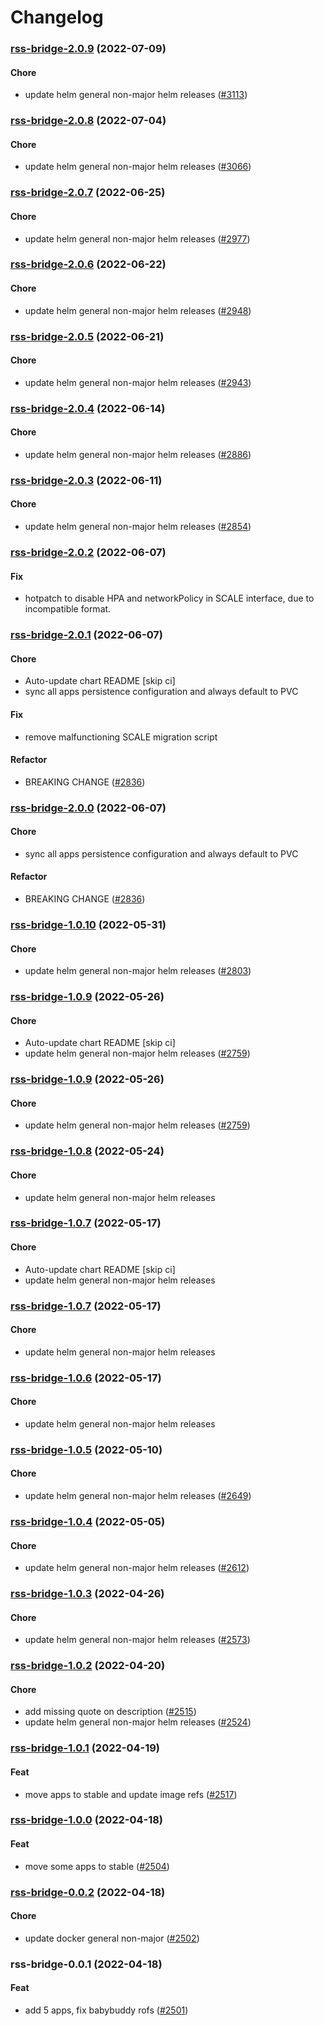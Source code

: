 # Changelog<br>


<a name="rss-bridge-2.0.9"></a>
### [rss-bridge-2.0.9](https://github.com/truecharts/apps/compare/rss-bridge-2.0.8...rss-bridge-2.0.9) (2022-07-09)

#### Chore

* update helm general non-major helm releases ([#3113](https://github.com/truecharts/apps/issues/3113))



<a name="rss-bridge-2.0.8"></a>
### [rss-bridge-2.0.8](https://github.com/truecharts/apps/compare/rss-bridge-2.0.7...rss-bridge-2.0.8) (2022-07-04)

#### Chore

* update helm general non-major helm releases ([#3066](https://github.com/truecharts/apps/issues/3066))



<a name="rss-bridge-2.0.7"></a>
### [rss-bridge-2.0.7](https://github.com/truecharts/apps/compare/rss-bridge-2.0.6...rss-bridge-2.0.7) (2022-06-25)

#### Chore

* update helm general non-major helm releases ([#2977](https://github.com/truecharts/apps/issues/2977))



<a name="rss-bridge-2.0.6"></a>
### [rss-bridge-2.0.6](https://github.com/truecharts/apps/compare/rss-bridge-2.0.5...rss-bridge-2.0.6) (2022-06-22)

#### Chore

* update helm general non-major helm releases ([#2948](https://github.com/truecharts/apps/issues/2948))



<a name="rss-bridge-2.0.5"></a>
### [rss-bridge-2.0.5](https://github.com/truecharts/apps/compare/rss-bridge-2.0.4...rss-bridge-2.0.5) (2022-06-21)

#### Chore

* update helm general non-major helm releases ([#2943](https://github.com/truecharts/apps/issues/2943))



<a name="rss-bridge-2.0.4"></a>
### [rss-bridge-2.0.4](https://github.com/truecharts/apps/compare/rss-bridge-2.0.3...rss-bridge-2.0.4) (2022-06-14)

#### Chore

* update helm general non-major helm releases ([#2886](https://github.com/truecharts/apps/issues/2886))



<a name="rss-bridge-2.0.3"></a>
### [rss-bridge-2.0.3](https://github.com/truecharts/apps/compare/rss-bridge-2.0.2...rss-bridge-2.0.3) (2022-06-11)

#### Chore

* update helm general non-major helm releases ([#2854](https://github.com/truecharts/apps/issues/2854))



<a name="rss-bridge-2.0.2"></a>
### [rss-bridge-2.0.2](https://github.com/truecharts/apps/compare/rss-bridge-2.0.1...rss-bridge-2.0.2) (2022-06-07)

#### Fix

* hotpatch to disable HPA and networkPolicy in SCALE interface, due to incompatible format.



<a name="rss-bridge-2.0.1"></a>
### [rss-bridge-2.0.1](https://github.com/truecharts/apps/compare/rss-bridge-1.0.10...rss-bridge-2.0.1) (2022-06-07)

#### Chore

* Auto-update chart README [skip ci]
* sync all apps persistence configuration and always default to PVC

#### Fix

* remove malfunctioning SCALE migration script

#### Refactor

* BREAKING CHANGE ([#2836](https://github.com/truecharts/apps/issues/2836))



<a name="rss-bridge-2.0.0"></a>
### [rss-bridge-2.0.0](https://github.com/truecharts/apps/compare/rss-bridge-1.0.10...rss-bridge-2.0.0) (2022-06-07)

#### Chore

* sync all apps persistence configuration and always default to PVC

#### Refactor

* BREAKING CHANGE ([#2836](https://github.com/truecharts/apps/issues/2836))



<a name="rss-bridge-1.0.10"></a>
### [rss-bridge-1.0.10](https://github.com/truecharts/apps/compare/rss-bridge-1.0.9...rss-bridge-1.0.10) (2022-05-31)

#### Chore

* update helm general non-major helm releases ([#2803](https://github.com/truecharts/apps/issues/2803))



<a name="rss-bridge-1.0.9"></a>
### [rss-bridge-1.0.9](https://github.com/truecharts/apps/compare/rss-bridge-1.0.8...rss-bridge-1.0.9) (2022-05-26)

#### Chore

* Auto-update chart README [skip ci]
* update helm general non-major helm releases ([#2759](https://github.com/truecharts/apps/issues/2759))



<a name="rss-bridge-1.0.9"></a>
### [rss-bridge-1.0.9](https://github.com/truecharts/apps/compare/rss-bridge-1.0.8...rss-bridge-1.0.9) (2022-05-26)

#### Chore

* update helm general non-major helm releases ([#2759](https://github.com/truecharts/apps/issues/2759))



<a name="rss-bridge-1.0.8"></a>
### [rss-bridge-1.0.8](https://github.com/truecharts/apps/compare/rss-bridge-1.0.7...rss-bridge-1.0.8) (2022-05-24)

#### Chore

* update helm general non-major helm releases



<a name="rss-bridge-1.0.7"></a>
### [rss-bridge-1.0.7](https://github.com/truecharts/apps/compare/rss-bridge-1.0.6...rss-bridge-1.0.7) (2022-05-17)

#### Chore

* Auto-update chart README [skip ci]
* update helm general non-major helm releases



<a name="rss-bridge-1.0.7"></a>
### [rss-bridge-1.0.7](https://github.com/truecharts/apps/compare/rss-bridge-1.0.6...rss-bridge-1.0.7) (2022-05-17)

#### Chore

* update helm general non-major helm releases



<a name="rss-bridge-1.0.6"></a>
### [rss-bridge-1.0.6](https://github.com/truecharts/apps/compare/rss-bridge-1.0.5...rss-bridge-1.0.6) (2022-05-17)

#### Chore

* update helm general non-major helm releases



<a name="rss-bridge-1.0.5"></a>
### [rss-bridge-1.0.5](https://github.com/truecharts/apps/compare/rss-bridge-1.0.4...rss-bridge-1.0.5) (2022-05-10)

#### Chore

* update helm general non-major helm releases ([#2649](https://github.com/truecharts/apps/issues/2649))



<a name="rss-bridge-1.0.4"></a>
### [rss-bridge-1.0.4](https://github.com/truecharts/apps/compare/rss-bridge-1.0.3...rss-bridge-1.0.4) (2022-05-05)

#### Chore

* update helm general non-major helm releases ([#2612](https://github.com/truecharts/apps/issues/2612))



<a name="rss-bridge-1.0.3"></a>
### [rss-bridge-1.0.3](https://github.com/truecharts/apps/compare/rss-bridge-1.0.2...rss-bridge-1.0.3) (2022-04-26)

#### Chore

* update helm general non-major helm releases ([#2573](https://github.com/truecharts/apps/issues/2573))



<a name="rss-bridge-1.0.2"></a>
### [rss-bridge-1.0.2](https://github.com/truecharts/apps/compare/rss-bridge-1.0.1...rss-bridge-1.0.2) (2022-04-20)

#### Chore

* add missing quote on description ([#2515](https://github.com/truecharts/apps/issues/2515))
* update helm general non-major helm releases ([#2524](https://github.com/truecharts/apps/issues/2524))



<a name="rss-bridge-1.0.1"></a>
### [rss-bridge-1.0.1](https://github.com/truecharts/apps/compare/rss-bridge-1.0.0...rss-bridge-1.0.1) (2022-04-19)

#### Feat

* move apps to stable and update image refs ([#2517](https://github.com/truecharts/apps/issues/2517))



<a name="rss-bridge-1.0.0"></a>
### [rss-bridge-1.0.0](https://github.com/truecharts/apps/compare/rss-bridge-0.0.2...rss-bridge-1.0.0) (2022-04-18)

#### Feat

* move some apps to stable ([#2504](https://github.com/truecharts/apps/issues/2504))



<a name="rss-bridge-0.0.2"></a>
### [rss-bridge-0.0.2](https://github.com/truecharts/apps/compare/rss-bridge-0.0.1...rss-bridge-0.0.2) (2022-04-18)

#### Chore

* update docker general non-major ([#2502](https://github.com/truecharts/apps/issues/2502))



<a name="rss-bridge-0.0.1"></a>
### rss-bridge-0.0.1 (2022-04-18)

#### Feat

* add 5 apps, fix babybuddy rofs ([#2501](https://github.com/truecharts/apps/issues/2501))
